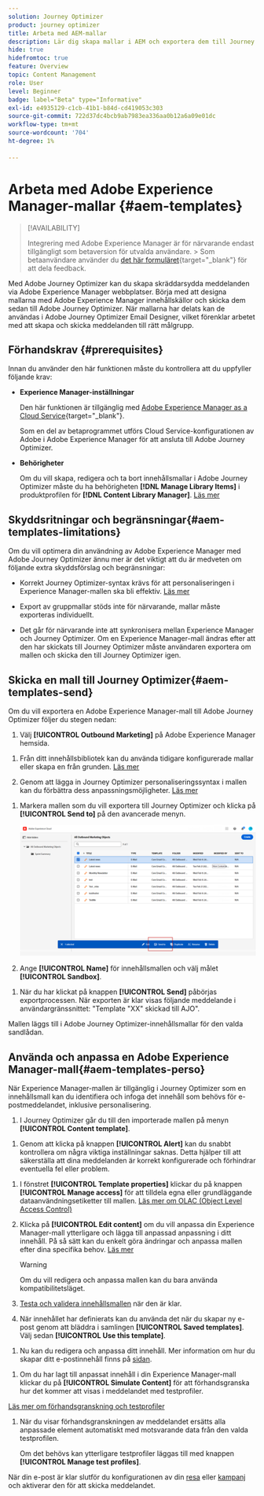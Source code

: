 ```yaml
---
solution: Journey Optimizer
product: journey optimizer
title: Arbeta med AEM-mallar
description: Lär dig skapa mallar i AEM och exportera dem till Journey Optimizer
hide: true
hidefromtoc: true
feature: Overview
topic: Content Management
role: User
level: Beginner
badge: label="Beta" type="Informative"
exl-id: e4935129-c1cb-41b1-b84d-cd419053c303
source-git-commit: 722d37dc4bcb9ab7983ea336aa0b12a6a09e01dc
workflow-type: tm+mt
source-wordcount: '704'
ht-degree: 1%

---
```


# Arbeta med Adobe Experience Manager-mallar {#aem-templates}

>[!AVAILABILITY]
>
>Integrering med Adobe Experience Manager är för närvarande endast tillgängligt som betaversion för utvalda användare.
>&#x200B;> Som betaanvändare använder du [det här formuläret](https://forms.office.com/pages/responsepage.aspx?id=Wht7-jR7h0OUrtLBeN7O4Wf0cbVTQ3tCpW_unE-w8-JUN1FaNlAzNkhPSUdaSkJXVFRCNTRJNVRFSy4u){target="_blank"} för att dela feedback.

Med Adobe Journey Optimizer kan du skapa skräddarsydda meddelanden via Adobe Experience Manager webbplatser. Börja med att designa mallarna med Adobe Experience Manager innehållskällor och skicka dem sedan till Adobe Journey Optimizer. När mallarna har delats kan de användas i Adobe Journey Optimizer Email Designer, vilket förenklar arbetet med att skapa och skicka meddelanden till rätt målgrupp.

## Förhandskrav {#prerequisites}

Innan du använder den här funktionen måste du kontrollera att du uppfyller följande krav:

* **Experience Manager-inställningar**

  Den här funktionen är tillgänglig med [Adobe Experience Manager as a Cloud Service](https://experienceleague.adobe.com/docs/experience-manager-cloud-service/content/overview/introduction.html){target="_blank"}.

  Som en del av betaprogrammet utförs Cloud Service-konfigurationen av Adobe i Adobe Experience Manager för att ansluta till Adobe Journey Optimizer.

* **Behörigheter**

  Om du vill skapa, redigera och ta bort innehållsmallar i Adobe Journey Optimizer måste du ha behörigheten **[!DNL Manage Library Items]** i produktprofilen för **[!DNL Content Library Manager]**. [Läs mer](../administration/ootb-product-profiles.md#content-library-manager)

## Skyddsritningar och begränsningar{#aem-templates-limitations}

Om du vill optimera din användning av Adobe Experience Manager med Adobe Journey Optimizer ännu mer är det viktigt att du är medveten om följande extra skyddsförslag och begränsningar:

* Korrekt Journey Optimizer-syntax krävs för att personaliseringen i Experience Manager-mallen ska bli effektiv. [Läs mer](../personalization/personalization-syntax.md)

* Export av gruppmallar stöds inte för närvarande, mallar måste exporteras individuellt.

* Det går för närvarande inte att synkronisera mellan Experience Manager och Journey Optimizer. Om en Experience Manager-mall ändras efter att den har skickats till Journey Optimizer måste användaren exportera om mallen och skicka den till Journey Optimizer igen.

## Skicka en mall till Journey Optimizer{#aem-templates-send}

Om du vill exportera en Adobe Experience Manager-mall till Adobe Journey Optimizer följer du stegen nedan:

1. Välj **[!UICONTROL Outbound Marketing]** på Adobe Experience Manager hemsida.

<!--
    ![](assets/aem-outbound-menu.png)
-->

1. Från ditt innehållsbibliotek kan du använda tidigare konfigurerade mallar eller skapa en från grunden. [Läs mer](https://experienceleague.adobe.com/docs/experience-manager-65/authoring/authoring/managing-pages.html#creating-a-new-page)

1. Genom att lägga in Journey Optimizer personaliseringssyntax i mallen kan du förbättra dess anpassningsmöjligheter. [Läs mer](../personalization/personalization-syntax.md)

<!--
    ![](assets/aem_ajo_4.png)
-->

1. Markera mallen som du vill exportera till Journey Optimizer och klicka på **[!UICONTROL Send to]** på den avancerade menyn.

   ![](assets/aem-advanced-menu.png)

1. Ange **[!UICONTROL Name]** för innehållsmallen och välj målet **[!UICONTROL Sandbox]**.

<!--
   ![](assets/aem-send-template-settings.png)
-->

1. När du har klickat på knappen **[!UICONTROL Send]** påbörjas exportprocessen. När exporten är klar visas följande meddelande i användargränssnittet: &quot;Template &quot;XX&quot; skickad till AJO&quot;.

Mallen läggs till i Adobe Journey Optimizer-innehållsmallar för den valda sandlådan.

## Använda och anpassa en Adobe Experience Manager-mall{#aem-templates-perso}

När Experience Manager-mallen är tillgänglig i Journey Optimizer som en innehållsmall kan du identifiera och infoga det innehåll som behövs för e-postmeddelandet, inklusive personalisering.

1. I Journey Optimizer går du till den importerade mallen på menyn **[!UICONTROL Content template]**.

<!--
    ![](assets/aem_ajo_1.png)
-->

1. Genom att klicka på knappen **[!UICONTROL Alert]** kan du snabbt kontrollera om några viktiga inställningar saknas. Detta hjälper till att säkerställa att dina meddelanden är korrekt konfigurerade och förhindrar eventuella fel eller problem.

<!--
    ![](assets/aem_ajo_2.png)
-->

1. I fönstret **[!UICONTROL Template properties]** klickar du på knappen **[!UICONTROL Manage access]** för att tilldela egna eller grundläggande dataanvändningsetiketter till mallen. [Läs mer om OLAC (Object Level Access Control)](../administration/object-based-access.md)

1. Klicka på **[!UICONTROL Edit content]** om du vill anpassa din Experience Manager-mall ytterligare och lägga till anpassad anpassning i ditt innehåll. På så sätt kan du enkelt göra ändringar och anpassa mallen efter dina specifika behov. [Läs mer](../email/get-started-email-design.md)

   >[!WARNING]
   >
   > Om du vill redigera och anpassa mallen kan du bara använda kompatibilitetsläget.

1. [Testa och validera innehållsmallen](../content-management/content-templates.md#test-template) när den är klar.

1. När innehållet har definierats kan du använda det när du skapar ny e-post genom att bläddra i samlingen **[!UICONTROL Saved templates]**. Välj sedan **[!UICONTROL Use this template]**.

<!--
    ![](assets/aem_ajo_3.png)
-->

1. Nu kan du redigera och anpassa ditt innehåll. Mer information om hur du skapar ditt e-postinnehåll finns på [sidan](../email/content-from-scratch.md).

<!--
    ![](assets/aem_ajo_5.png)
-->

1. Om du har lagt till anpassat innehåll i din Experience Manager-mall klickar du på **[!UICONTROL Simulate Content]** för att förhandsgranska hur det kommer att visas i meddelandet med testprofiler.

[Läs mer om förhandsgranskning och testprofiler](../content-management/preview-test.md)

<!--
    ![](assets/aem_ajo_6.png)
-->

1. När du visar förhandsgranskningen av meddelandet ersätts alla anpassade element automatiskt med motsvarande data från den valda testprofilen.

   Om det behövs kan ytterligare testprofiler läggas till med knappen **[!UICONTROL Manage test profiles]**.

<!--
    ![](assets/aem_ajo_7.png)
-->

När din e-post är klar slutför du konfigurationen av din [resa](../building-journeys/journey-gs.md) eller [kampanj](../campaigns/create-campaign.md) och aktiverar den för att skicka meddelandet.
